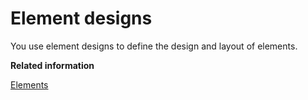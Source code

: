 # Element designs

You use element designs to define the design and layout of elements.

**Related information**  


[Elements](../wcm/wcm_build.md)

